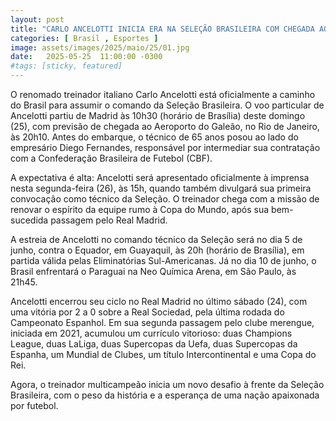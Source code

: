 ```yaml
---
layout: post
title: "CARLO ANCELOTTI INICIA ERA NA SELEÇÃO BRASILEIRA COM CHEGADA AO RIO E PRIMEIRA CONVOCAÇÃO MARCADA"
categories: [ Brasil , Esportes ]
image: assets/images/2025/maio/25/01.jpg
date:   2025-05-25  11:00:00 -0300
#tags: [sticky, featured]
---
```

O renomado treinador italiano Carlo Ancelotti está oficialmente a caminho do Brasil para assumir o comando da Seleção Brasileira. O voo particular de Ancelotti partiu de Madrid às 10h30 (horário de Brasília) deste domingo (25), com previsão de chegada ao Aeroporto do Galeão, no Rio de Janeiro, às 20h10. Antes do embarque, o técnico de 65 anos posou ao lado do empresário Diego Fernandes, responsável por intermediar sua contratação com a Confederação Brasileira de Futebol (CBF).

A expectativa é alta: Ancelotti será apresentado oficialmente à imprensa nesta segunda-feira (26), às 15h, quando também divulgará sua primeira convocação como técnico da Seleção. O treinador chega com a missão de renovar o espírito da equipe rumo à Copa do Mundo, após sua bem-sucedida passagem pelo Real Madrid.

A estreia de Ancelotti no comando técnico da Seleção será no dia 5 de junho, contra o Equador, em Guayaquil, às 20h (horário de Brasília), em partida válida pelas Eliminatórias Sul-Americanas. Já no dia 10 de junho, o Brasil enfrentará o Paraguai na Neo Química Arena, em São Paulo, às 21h45.

Ancelotti encerrou seu ciclo no Real Madrid no último sábado (24), com uma vitória por 2 a 0 sobre a Real Sociedad, pela última rodada do Campeonato Espanhol. Em sua segunda passagem pelo clube merengue, iniciada em 2021, acumulou um currículo vitorioso: duas Champions League, duas LaLiga, duas Supercopas da Uefa, duas Supercopas da Espanha, um Mundial de Clubes, um título Intercontinental e uma Copa do Rei.

Agora, o treinador multicampeão inicia um novo desafio à frente da Seleção Brasileira, com o peso da história e a esperança de uma nação apaixonada por futebol.